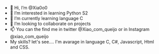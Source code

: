 - 👋 Hi, I’m @Xia0o0
- 👀 I’m interested in learning Python S2
- 🌱 I’m currently learning language C
- 💞️ I’m looking to collaborate on projects
- 📫 You can the find me in twitter @Xiao_com_queijo or in Instagram @xiao_com_queijo
- My skills? let's see.... I'm avarage in language C, C#, Javascript, Html and CSS. 

<!---
Xia0o0/Xia0o0 is a ✨ special ✨ repository because its `README.md` (this file) appears on your GitHub profile.
You can click the Preview link to take a look at your changes.
--->
